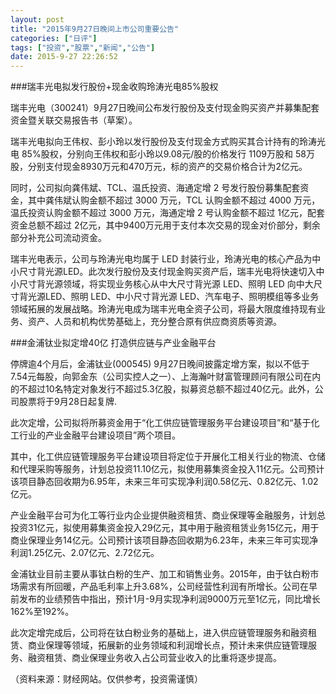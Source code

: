 ```yaml
---
layout: post
title: "2015年9月27日晚间上市公司重要公告"
categories: ["日评"]
tags: ["投资","股票","新闻","公告"]
date: 2015-9-27 22:26:52
---
```

###瑞丰光电拟发行股份+现金收购玲涛光电85%股权

瑞丰光电（300241）9月27日晚间公布发行股份及支付现金购买资产并募集配套资金暨关联交易报告书（草案）。

瑞丰光电拟向王伟权、彭小玲以发行股份及支付现金方式购买其合计持有的玲涛光电 85%股权，分别向王伟权和彭小玲以9.08元/股的价格发行 1109万股和 58万股，分别支付现金8930万元和470万元，标的资产的交易价格合计为2亿元。

同时，公司拟向龚伟斌、TCL、温氏投资、海通定增 2 号发行股份募集配套资金，其中龚伟斌认购金额不超过 3000 万元，TCL 认购金额不超过 4000 万元，温氏投资认购金额不超过 3000 万元，海通定增 2 号认购金额不超过 1亿元，配套资金总额不超过 2亿元，其中9400万元用于支付本次交易的现金对价部分，剩余部分补充公司流动资金。

瑞丰光电表示，公司与玲涛光电均属于 LED 封装行业，玲涛光电的核心产品为中小尺寸背光源LED。此次发行股份及支付现金购买资产后，瑞丰光电将快速切入中小尺寸背光源领域，将实现业务核心从中大尺寸背光源 LED、照明 LED 向中大尺寸背光源LED、照明 LED、中小尺寸背光源 LED、汽车电子、照明模组等多业务领域拓展的发展战略。玲涛光电成为瑞丰光电全资子公司，将最大限度维持现有业务、资产、人员和机构优势基础上，充分整合原有供应商资质等资源。

###金浦钛业拟定增40亿 打造供应链与产业金融平台

停牌逾4个月后，金浦钛业(000545) 9月27日晚间披露定增方案，拟以不低于7.54元每股，向郭金东（公司实控人之一）、上海瀚叶财富管理顾问有限公司在内的不超过10名特定对象发行不超过5.3亿股，拟募资总额不超过40亿元。此外，公司股票将于9月28日起复牌.

此次定增，公司拟将所募资金用于“化工供应链管理服务平台建设项目”和“基于化工行业的产业金融平台建设项目”两个项目。

其中，化工供应链管理服务平台建设项目将定位于开展化工相关行业的物流、仓储和代理采购等服务，计划总投资11.10亿元，拟使用募集资金投入11亿元。公司预计该项目静态回收期为6.95年，未来三年可实现净利润0.58亿元、0.82亿元、1.02亿元。

产业金融平台可为化工等行业内企业提供融资租赁、商业保理等金融服务，计划总投资31亿元，拟使用募集资金投入29亿元，其中用于融资租赁业务15亿元，用于商业保理业务14亿元。公司预计该项目静态回收期为6.23年，未来三年可实现净利润1.25亿元、2.07亿元、2.72亿元。

金浦钛业目前主要从事钛白粉的生产、加工和销售业务。2015年，由于钛白粉市场需求有所回暖，产品毛利率上升3.68%，公司经营性利润有所增长。公司在早前发布的业绩预告中指出，预计1月-9月实现净利润9000万元至1亿元，同比增长162%至192%。

此次定增完成后，公司将在钛白粉业务的基础上，进入供应链管理服务和融资租赁、商业保理等领域，拓展新的业务领域和利润增长点，预计未来供应链管理服务、融资租赁、商业保理业务收入占公司营业收入的比重将逐步提高。

（资料来源：财经网站。仅供参考，投资需谨慎）
